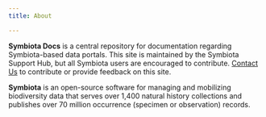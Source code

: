 ```yaml
---
title: About

---
```

**Symbiota Docs** is a central repository for documentation regarding Symbiota-based data portals. This site is maintained by the Symbiota Support Hub, but all Symbiota users are encouraged to contribute. [Contact Us](https://biokic.github.io/symbiota-docs/contact/) to contribute or provide feedback on this site.

**Symbiota** is an open-source software for managing and mobilizing biodiversity data that serves over 1,400 natural history collections and publishes over 70 million occurrence (specimen or observation) records.
